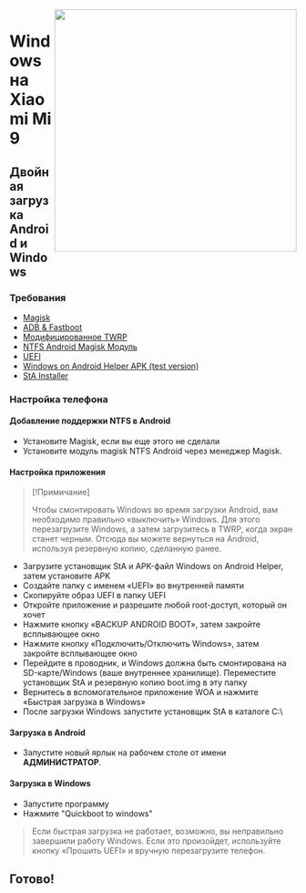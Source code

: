 ﻿<img align="right" src="https://github.com/woacepheus/Port-Windows-11-Xiaomi-Mi-9/blob/main/cepheus.png" width="425">


# Windows на Xiaomi Mi 9

## Двойная загрузка Android и Windows

### Требования
- [Magisk](https://github.com/topjohnwu/Magisk/releases/latest)
- [ADB & Fastboot](https://developer.android.com/studio/releases/platform-tools)
- [Модифицированное TWRP](https://github.com/woacepheus/Port-Windows-11-Xiaomi-Mi-9/releases)
- [NTFS Android Magisk Модуль](https://github.com/woa-vayu/Port-Windows-11-POCO-X3-Pro/releases/ntfsdroid)
- [UEFI](https://github.com/qaz6750/XiaoMi9-Drivers/releases)
- [Windows on Android Helper APK (test version)](https://t.me/WinOnMi9/328)
- [StA Installer](https://github.com/woa-vayu/Port-Windows-11-POCO-X3-Pro/releases/dualboot)

### Настройка телефона

#### Добавление поддержки NTFS в Android
- Установите Magisk, если вы еще этого не сделали
- Установите модуль magisk NTFS Android через менеджер Magisk.

#### Настройка приложения
> [!Примичание]
>
> Чтобы смонтировать Windows во время загрузки Android, вам необходимо правильно «выключить» Windows. Для этого перезагрузите Windows, а затем загрузитесь в TWRP, когда экран станет черным. Отсюда вы можете вернуться на Android, используя резервную копию, сделанную ранее.
- Загрузите установщик StA и APK-файл Windows on Android Helper, затем установите APK
- Создайте папку с именем «UEFI» во внутренней памяти
- Скопируйте образ UEFI в папку UEFI
- Откройте приложение и разрешите любой root-доступ, который он хочет
- Нажмите кнопку «BACKUP ANDROID BOOT», затем закройте всплывающее окно
- Нажмите кнопку «Подключить/Отключить Windows», затем закройте всплывающее окно
- Перейдите в проводник, и Windows должна быть смонтирована на SD-карте/Windows (ваше внутреннее хранилище). Переместите установщик StA и резервную копию boot.img в эту папку
- Вернитесь в вспомогательное приложение WOA и нажмите «Быстрая загрузка в Windows»
- После загрузки Windows запустите установщик StA в каталоге C:\

#### Загрузка в Android
  
  - Запустите новый ярлык на рабочем столе от имени **АДМИНИСТРАТОР**.

#### Загрузка в Windows 

 - Запустите программу
 - Нажмите "Quickboot to windows"

> Если быстрая загрузка не работает, возможно, вы неправильно завершили работу Windows. Если это произойдет, используйте кнопку «Прошить UEFI» и вручную перезагрузите телефон.

## Готово!